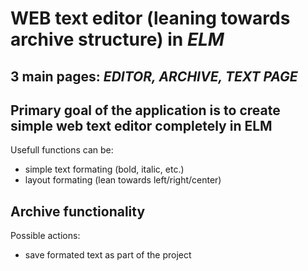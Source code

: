 # WEB text editor (leaning towards archive structure) in _ELM_

## 3 main pages: *EDITOR, ARCHIVE, TEXT PAGE*

## Primary goal of the application is to create simple web text editor completely in ELM

Usefull functions can be: 
- simple text formating (bold, italic, etc.)
- layout formating (lean towards left/right/center)

## Archive functionality 

Possible actions:
- save formated text as part of the project 
